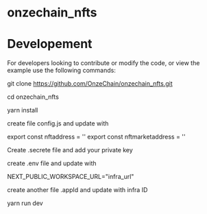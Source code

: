# onzechain_nfts
# Developement
For developers looking to contribute or modify the code, or view the example use the following commands:


  git clone https://github.com/OnzeChain/onzechain_nfts.git
  
  cd onzechain_nfts
  
  yarn install
  
  create file config.js and update with 
  
   export const nftaddress = ''
   export const nftmarketaddress = ''
   
  Create .secrete file and add your private key
  
  create .env file and update with 
  
  NEXT_PUBLIC_WORKSPACE_URL="infra_url"
  
  create another file .appId and update with infra ID
  
  yarn run dev
